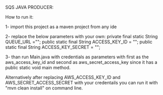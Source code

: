 SQS JAVA PRODUCER:

How to run it:

1- import this project as a maven project from any ide

2- replace the below parameters with your own:
    private final static String QUEUE_URL ="";
    public static final String ACCESS_KEY_ID = "";
    public static final String ACCESS_KEY_SECRET = "";

3- than run Main.java with credentials as parameters with first as the aws_access_key_id and second as aws_secret_access_key since it has a public static void main method. 

Alternatively after replacing AWS_ACCESS_KEY_ID and AWS_SECRET_ACCESS_SECRET with your credentails you can run it with "mvn clean install"
on command line.
